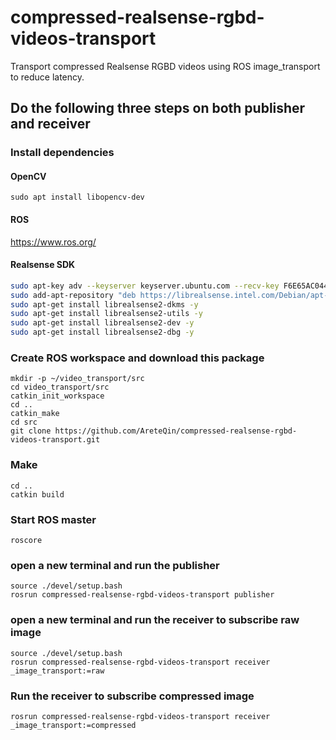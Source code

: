 # compressed-realsense-rgbd-videos-transport
Transport compressed Realsense RGBD videos using ROS image_transport to reduce latency.

## Do the following three steps on both publisher and receiver

### Install dependencies
#### OpenCV
`sudo apt install libopencv-dev`
#### ROS
https://www.ros.org/
#### Realsense SDK
```bash
sudo apt-key adv --keyserver keyserver.ubuntu.com --recv-key F6E65AC044F831AC80A06380C8B3A55A6F3EFCDE || sudo apt-key adv --keyserver hkp://keyserver.ubuntu.com:80 --recv-key F6E65AC044F831AC80A06380C8B3A55A6F3EFCDE
sudo add-apt-repository "deb https://librealsense.intel.com/Debian/apt-repo $(lsb_release -cs) main" -u
sudo apt-get install librealsense2-dkms -y
sudo apt-get install librealsense2-utils -y
sudo apt-get install librealsense2-dev -y
sudo apt-get install librealsense2-dbg -y
```

### Create ROS workspace and download this package
```
mkdir -p ~/video_transport/src
cd video_transport/src
catkin_init_workspace 
cd ..
catkin_make
cd src
git clone https://github.com/AreteQin/compressed-realsense-rgbd-videos-transport.git
```

### Make
```
cd ..
catkin build
```
### Start ROS master
```
roscore
```

### open a new terminal and run the publisher
```
source ./devel/setup.bash
rosrun compressed-realsense-rgbd-videos-transport publisher
```

### open a new terminal and run the receiver to subscribe raw image
```
source ./devel/setup.bash
rosrun compressed-realsense-rgbd-videos-transport receiver _image_transport:=raw
```

### Run the receiver to subscribe compressed image
```
rosrun compressed-realsense-rgbd-videos-transport receiver _image_transport:=compressed
```
